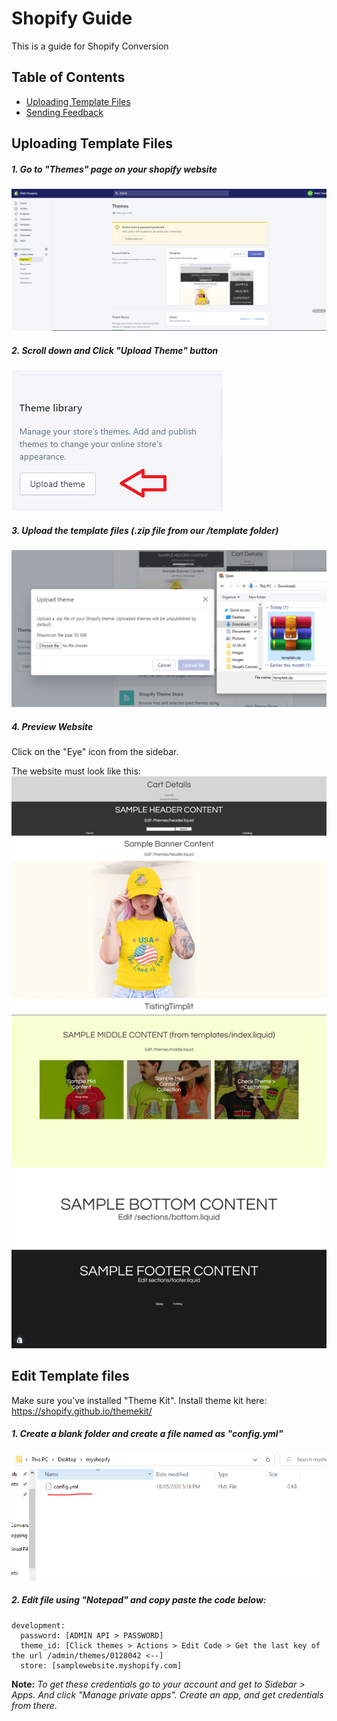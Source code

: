 # Shopify Guide
This is a guide for Shopify Conversion

## Table of Contents

- [Uploading Template Files](#uploading-template-files)
- [Sending Feedback](#edit-template-files)

## Uploading Template Files

##### 1. Go to "Themes" page on your shopify website
![alt text](https://github.com/prospkarl/shopifytemplate/blob/master/images/themes_page.png?raw=true)

##### 2. Scroll down and Click "Upload Theme" button
![alt text](https://github.com/prospkarl/shopifytemplate/blob/master/images/upload_btn.png?raw=true)

##### 3. Upload the template files (.zip file from our /template folder)
![alt text](https://github.com/prospkarl/shopifytemplate/blob/master/images/upload_template.png?raw=true)

##### 4. Preview Website
Click on the "Eye" icon from the sidebar.

The website must look like this:
![alt text](https://github.com/prospkarl/shopifytemplate/blob/master/images/done_upload.png?raw=true)

## Edit Template files

Make sure you've installed "Theme Kit". Install theme kit here: https://shopify.github.io/themekit/

##### 1. Create a blank folder and create a file named as "config.yml"
![alt text](https://github.com/prospkarl/shopifytemplate/blob/master/images/createconfig.png?raw=true)

##### 2. Edit file using "Notepad" and copy paste the code below:

```
development:
  password: [ADMIN API > PASSWORD]
  theme_id: [Click themes > Actions > Edit Code > Get the last key of the url /admin/themes/0128042 <--]
  store: [samplewebsite.myshopify.com]
```

**Note:** _To get these credentials go to your account and get to Sidebar > Apps. And click "Manage private apps". Create an app, and get credentials from there._
